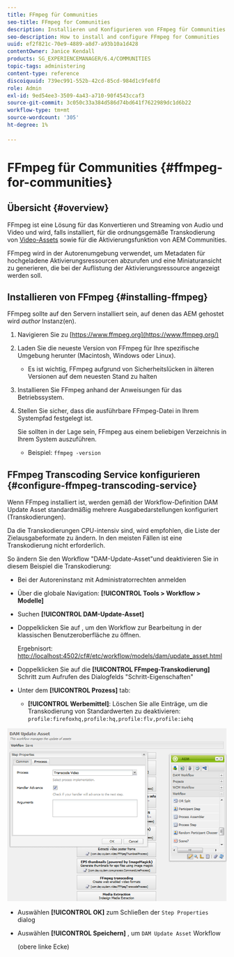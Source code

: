 ```yaml
---
title: FFmpeg für Communities
seo-title: FFmpeg for Communities
description: Installieren und Konfigurieren von FFmpeg für Communities
seo-description: How to install and configure FFmpeg for Communities
uuid: ef2f821c-70e9-4889-a8d7-a93b10a1d428
contentOwner: Janice Kendall
products: SG_EXPERIENCEMANAGER/6.4/COMMUNITIES
topic-tags: administering
content-type: reference
discoiquuid: 739ec991-552b-42cd-85cd-984d1c9fe8fd
role: Admin
exl-id: 9ed54ee3-3509-4a43-a710-90f4543ccaf3
source-git-commit: 3c050c33a384d586d74bd641f7622989dc1d6b22
workflow-type: tm+mt
source-wordcount: '305'
ht-degree: 1%

---
```


# FFmpeg für Communities {#ffmpeg-for-communities}

## Übersicht {#overview}

FFmpeg ist eine Lösung für das Konvertieren und Streaming von Audio und Video und wird, falls installiert, für die ordnungsgemäße Transkodierung von [Video-Assets](../../help/sites-authoring/default-components-foundation.md#video) sowie für die Aktivierungsfunktion von AEM Communities.

FFmpeg wird in der Autorenumgebung verwendet, um Metadaten für hochgeladene Aktivierungsressourcen abzurufen und eine Miniaturansicht zu generieren, die bei der Auflistung der Aktivierungsressource angezeigt werden soll.

## Installieren von FFmpeg {#installing-ffmpeg}

FFmpeg sollte auf den Servern installiert sein, auf denen das AEM gehostet wird *author* Instanz(en).

1. Navigieren Sie zu [https://www.ffmpeg.org](https://www.ffmpeg.org/)
1. Laden Sie die neueste Version von FFmpeg für Ihre spezifische Umgebung herunter (Macintosh, Windows oder Linux).

   * Es ist wichtig, FFmpeg aufgrund von Sicherheitslücken in älteren Versionen auf dem neuesten Stand zu halten

1. Installieren Sie FFmpeg anhand der Anweisungen für das Betriebssystem.

1. Stellen Sie sicher, dass die ausführbare FFmpeg-Datei in Ihrem Systempfad festgelegt ist.

   Sie sollten in der Lage sein, FFmpeg aus einem beliebigen Verzeichnis in Ihrem System auszuführen.

   * Beispiel: `ffmpeg -version`

## FFmpeg Transcoding Service konfigurieren {#configure-ffmpeg-transcoding-service}

Wenn FFmpeg installiert ist, werden gemäß der Workflow-Definition DAM Update Asset standardmäßig mehrere Ausgabedarstellungen konfiguriert (Transkodierungen).

Da die Transkodierungen CPU-intensiv sind, wird empfohlen, die Liste der Zielausgabeformate zu ändern. In den meisten Fällen ist eine Transkodierung nicht erforderlich.

So ändern Sie den Workflow &quot;DAM-Update-Asset&quot;und deaktivieren Sie in diesem Beispiel die Transkodierung:

* Bei der Autoreninstanz mit Administratorrechten anmelden
* Über die globale Navigation: **[!UICONTROL Tools > Workflow > Modelle]**
* Suchen **[!UICONTROL DAM-Update-Asset]**
* Doppelklicken Sie auf , um den Workflow zur Bearbeitung in der klassischen Benutzeroberfläche zu öffnen.

   Ergebnisort: [http://localhost:4502/cf#/etc/workflow/models/dam/update_asset.html](http://localhost:4502/cf#/etc/workflow/models/dam/update_asset.html)

* Doppelklicken Sie auf die **[!UICONTROL FFmpeg-Transkodierung]** Schritt zum Aufrufen des Dialogfelds &quot;Schritt-Eigenschaften&quot;
* Unter dem **[!UICONTROL Prozess]** tab:

   * **[!UICONTROL Werbemittel]**: Löschen Sie alle Einträge, um die Transkodierung von Standardwerten zu deaktivieren: `profile:firefoxhq,profile:hq,profile:flv,profile:iehq`

![chlimage_1-372](assets/chlimage_1-372.png)

* Auswählen **[!UICONTROL OK]** zum Schließen der `Step Properties` dialog

* Auswählen **[!UICONTROL Speichern]** , um `DAM Update Asset` Workflow

   (obere linke Ecke)
